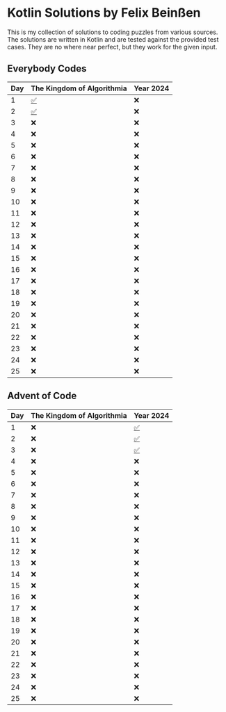 # Kotlin Solutions by Felix Beinßen

This is my collection of solutions to coding puzzles from various sources. The solutions are written in Kotlin and are tested against the provided test cases. They are no where near perfect, but they work for the given input.

## Everybody Codes

|Day|The Kingdom of Algorithmia|Year 2024|
|---|---|---|
|1|[✅](src/main/java/puzzle/ec/tkoa/Quest1.kt)|❌|
|2|[✅](src/main/java/puzzle/ec/tkoa/Quest2.kt)|❌|
|3|❌|❌|
|4|❌|❌|
|5|❌|❌|
|6|❌|❌|
|7|❌|❌|
|8|❌|❌|
|9|❌|❌|
|10|❌|❌|
|11|❌|❌|
|12|❌|❌|
|13|❌|❌|
|14|❌|❌|
|15|❌|❌|
|16|❌|❌|
|17|❌|❌|
|18|❌|❌|
|19|❌|❌|
|20|❌|❌|
|21|❌|❌|
|22|❌|❌|
|23|❌|❌|
|24|❌|❌|
|25|❌|❌|

## Advent of Code

|Day|The Kingdom of Algorithmia|Year 2024|
|---|---|---|
|1|❌|[✅](src/main/java/puzzle/aoc/y2024/Day1.kt)|
|2|❌|[✅](src/main/java/puzzle/aoc/y2024/Day2.kt)|
|3|❌|[✅](src/main/java/puzzle/aoc/y2024/Day3.kt)|
|4|❌|❌|
|5|❌|❌|
|6|❌|❌|
|7|❌|❌|
|8|❌|❌|
|9|❌|❌|
|10|❌|❌|
|11|❌|❌|
|12|❌|❌|
|13|❌|❌|
|14|❌|❌|
|15|❌|❌|
|16|❌|❌|
|17|❌|❌|
|18|❌|❌|
|19|❌|❌|
|20|❌|❌|
|21|❌|❌|
|22|❌|❌|
|23|❌|❌|
|24|❌|❌|
|25|❌|❌|


